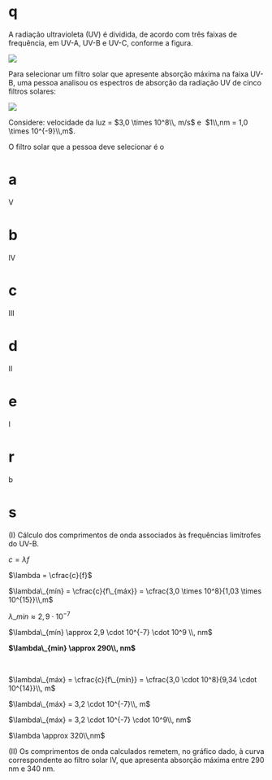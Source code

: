 # q
A radiação ultravioleta (UV) é dividida, de acordo com três faixas de frequência, em UV-A, UV-B e UV-C, conforme a figura.

![](https://firebasestorage.googleapis.com/v0/b/firebase-enemio.appspot.com/o/questoes%2F196%2Fcb937ec9-c39c-841b-1a74-59bc0b8a2f54.png?alt=media\&token=6e403a8f-3488-40e7-adfe-d41846f6c149)

Para selecionar um filtro solar que apresente absorção máxima na faixa UV-B, uma pessoa analisou os espectros de absorção da radiação UV de cinco filtros solares:

![](https://firebasestorage.googleapis.com/v0/b/firebase-enemio.appspot.com/o/questoes%2F196%2F1c985840-91a5-17a7-e085-f3c8e6e2a94d.png?alt=media\&token=d5edb764-9137-410d-ac25-e5aeac996bdb)

Considere: velocidade da luz = $3,0 \times 10^8\\, m/s$ e  $1\\,nm = 1,0 \times 10^{-9}\\,m$.

O filtro solar que a pessoa deve selecionar é o

# a
V

# b
IV

# c
III

# d
II

# e
I

# r
b

# s
(I) Cálculo dos comprimentos de onda associados às frequências limítrofes do UV-B.

$c = \lambda f$

$\lambda = \cfrac{c}{f}$

$\lambda\_{mín} = \cfrac{c}{f\_{máx}} = \cfrac{3,0 \times 10^8}{1,03 \times 10^{15}}\\,m$

$\lambda\_{min} \approx 2,9 \cdot 10^{-7}$

$\lambda\_{mín} \approx 2,9 \cdot 10^{-7} \cdot 10^9 \\, nm$

**$\lambda\_{mín} \approx 290\\, nm$**

 

$\lambda\_{máx} = \cfrac{c}{f\_{mín}} = \cfrac{3,0 \cdot 10^8}{9,34 \cdot 10^{14}}\\, m$

$\lambda\_{máx} = 3,2 \cdot 10^{-7}\\, m$

$\lambda\_{máx} = 3,2 \cdot 10^{-7} \cdot 10^9\\, nm$

$\lambda \approx 320\\,nm$

(II) Os comprimentos de onda calculados remetem, no gráfico dado, à curva correspondente ao filtro solar IV, que apresenta absorção máxima entre 290 nm e 340 nm.

